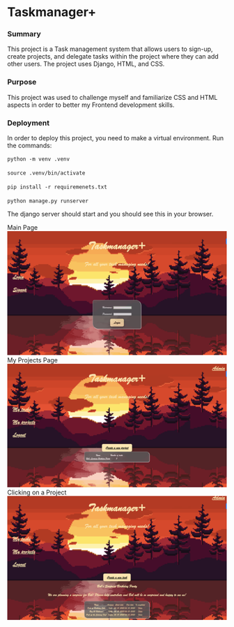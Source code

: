 # Taskmanager+
### Summary
This project is a Task management system that allows users to sign-up, create projects, and delegate tasks within the project where they can add other users. The project uses Django, HTML, and CSS.

### Purpose
This project was used to challenge myself and familiarize CSS and HTML aspects in order to better my Frontend development skills.

### Deployment
In order to deploy this project, you need to make a virtual environment. Run the commands:
```
python -m venv .venv

source .venv/bin/activate 

pip install -r requiremenets.txt

python manage.py runserver
```
The django server should start and you should see this in your browser.

Main Page
![Image](Images/Mainpage.png)
My Projects Page
![Image](Images/MyProjects.png)
Clicking on a Project
![Image](Images/ProjectDetail.png)

